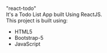 "react-todo"<br>
It's a Todo List App built Using ReactJS.<br>
This project is built using:
<ul><li>HTML5</li>
<li>Bootstrap-5</li>
<li>JavaScript</li></ul>
